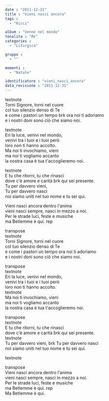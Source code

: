 ```yaml
---
date : "2011-12-31"
title : "Vieni nasci ancora"
tags : 
  - "Ricci"

album : "Venne nel mondo"
tonalita : "Re"
categories : 
  - "Liturgica"

gruppo : 
  - ""

momenti : 
  - "Natale"

identificatore : "vieni_nasci_ancora"
data_revisione : "2011-12-31"
---
```

  
  
textnote  
Torni Signore, torni nel cuore  
col tuo silenzio denso di Te  
e come i pastori un tempo brk ora noi ti adoriamo  
e i nostri doni sono ciò che siamo noi.  
  
  
textnote  
Eri la luce, venivi nel mondo,  
venivi tra i tuoi e i tuoi però  
loro non ti hanno accolto.  
Ma noi ti invochiamo, vieni  
ma noi ti vogliamo accanto  
la nostra casa è tua t'accoglieremo noi.  
  
  
textnote  
E tu che ritorni, tu che rinasci  
dove c'è amore e carità brk qui sei presente.  
Tu per davvero vieni,  
Tu per davvero nasci  
noi siamo uniti nel tuo nome e tu sei qui.  
  
  
 Vieni nasci ancora  dentro l'anima   
vieni nasci sempre,  nasci in mezzo a noi.   
Per le strade luci,  feste e musiche   
ma Betlemme è qui. rep   
  
  
transpose  
textnote  
Torni Signore, torni nel cuore  
col tuo silenzio denso di Te  
e come i pastori un tempo ora noi ti adoriamo  
e i nostri doni sono ciò che siamo noi.  
  
  
transpose  
textnote  
Eri la luce, venivi nel mondo,  
venivi tra i tuoi e i tuoi però  
loro non ti hanno accolto.  
textnote  
Ma noi ti invochiamo, vieni  
ma noi ti vogliamo accanto  
la nostra casa è tua t'accoglieremo noi.  
  
  
transpose  
textnote  
E tu che ritorni, tu che rinasci  
dove c'è amore e carità brk qui sei presente.  
textnote  
Tu per davvero vieni, brk Tu per davvero nasci  
noi siamo uniti nel tuo nome e tu sei qui.  
  
textnote  
  
transpose  
 Vieni nasci ancora  dentro l'anima   
vieni nasci sempre,  nasci in mezzo a noi.   
Per le strade luci,  feste e musiche   
ma Betlemme è qui. rep   
 Ma Betlemme è qui.   
  
  
  
  
  
